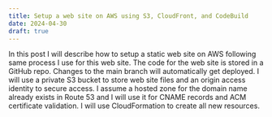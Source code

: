 ```yaml
---
title: Setup a web site on AWS using S3, CloudFront, and CodeBuild
date: 2024-04-30
draft: true
---
```


In this post I will describe how to setup a static web site on AWS following same process I use for this web site. The code for the web site is stored in a GitHub repo. Changes to the main branch will automatically get deployed. I will use a private S3 bucket to store web site files and an origin access identity to secure access. I assume a hosted zone for the domain name already exists in Route 53 and I will use it for CNAME records and ACM certificate validation. I will use CloudFormation to create all new resources.
